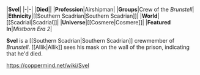 |**Svel**|
|-|-|
|**Died**||
|**Profession**|Airshipman|
|**Groups**|Crew of the *Brunstell*|
|**Ethnicity**|[[Southern Scadrian\|Southern Scadrian]]|
|**World**|[[Scadrial\|Scadrial]]|
|**Universe**|[[Cosmere\|Cosmere]]|
|**Featured In**|*Mistborn Era 2*|

**Svel** is a [[Southern Scadrian\|Southern Scadrian]] crewmember of *Brunstell*.
[[Allik\|Allik]] sees his mask on the wall of the prison, indicating that he'd died.



https://coppermind.net/wiki/Svel